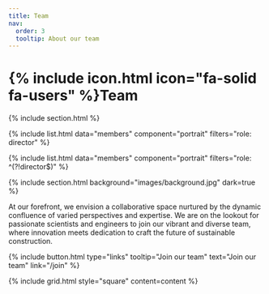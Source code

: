 ```yaml
---
title: Team
nav:
  order: 3
  tooltip: About our team
---
```


# {% include icon.html icon="fa-solid fa-users" %}Team

{% include section.html %}

{% include list.html data="members" component="portrait" filters="role: director" %}

{% include list.html data="members" component="portrait" filters="role: ^(?!director$)" %}

{% include section.html background="images/background.jpg" dark=true %}

At our forefront, we envision a collaborative space nurtured by the dynamic confluence of varied perspectives and expertise. We are on the lookout for passionate scientists and engineers to join our vibrant and diverse team, where innovation meets dedication to craft the future of sustainable construction.

{%
  include button.html
  type="links"
  tooltip="Join our team"
  text="Join our team"
  link="/join"
%}


{% include grid.html style="square" content=content %}
